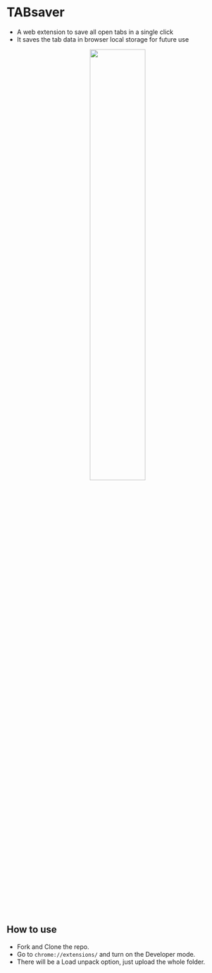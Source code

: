 # TABsaver
- A web extension to save all open tabs in a single click
- It saves the tab data in browser local storage for future use
<p align="center">
<img src="https://user-images.githubusercontent.com/42942897/94526786-ae047180-0253-11eb-95e5-6539c74414cb.png" width="50%" height="50%"></img> 
</p>

## How to use
- Fork and Clone the repo.
- Go to `chrome://extensions/` and turn on the Developer mode.
- There will be a Load unpack option, just upload the whole folder.
